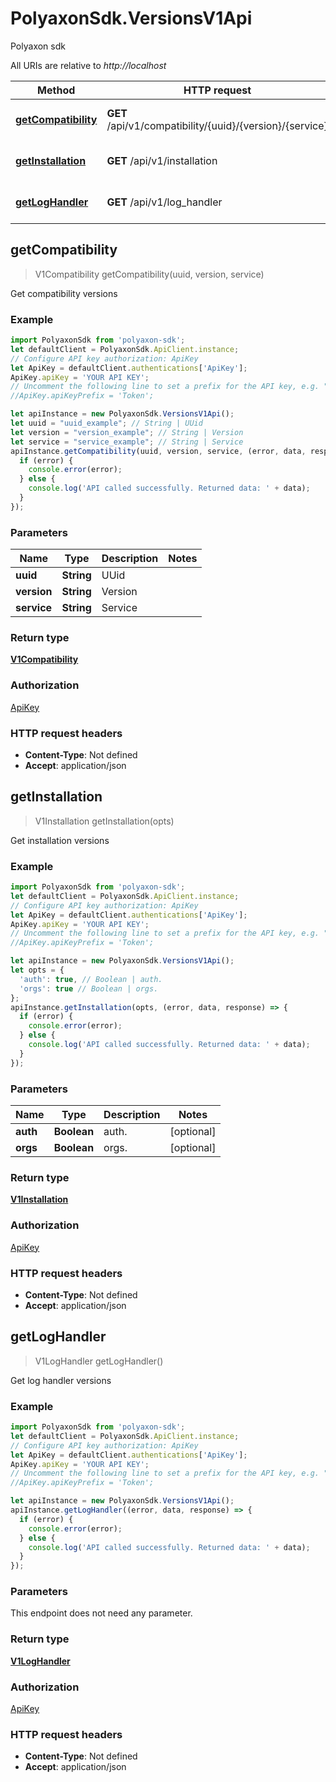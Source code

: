 # PolyaxonSdk.VersionsV1Api

Polyaxon sdk

All URIs are relative to *http://localhost*

Method | HTTP request | Description
------------- | ------------- | -------------
[**getCompatibility**](VersionsV1Api.md#getCompatibility) | **GET** /api/v1/compatibility/{uuid}/{version}/{service} | Get compatibility versions
[**getInstallation**](VersionsV1Api.md#getInstallation) | **GET** /api/v1/installation | Get installation versions
[**getLogHandler**](VersionsV1Api.md#getLogHandler) | **GET** /api/v1/log_handler | Get log handler versions



## getCompatibility

> V1Compatibility getCompatibility(uuid, version, service)

Get compatibility versions

### Example

```javascript
import PolyaxonSdk from 'polyaxon-sdk';
let defaultClient = PolyaxonSdk.ApiClient.instance;
// Configure API key authorization: ApiKey
let ApiKey = defaultClient.authentications['ApiKey'];
ApiKey.apiKey = 'YOUR API KEY';
// Uncomment the following line to set a prefix for the API key, e.g. "Token" (defaults to null)
//ApiKey.apiKeyPrefix = 'Token';

let apiInstance = new PolyaxonSdk.VersionsV1Api();
let uuid = "uuid_example"; // String | UUid
let version = "version_example"; // String | Version
let service = "service_example"; // String | Service
apiInstance.getCompatibility(uuid, version, service, (error, data, response) => {
  if (error) {
    console.error(error);
  } else {
    console.log('API called successfully. Returned data: ' + data);
  }
});
```

### Parameters


Name | Type | Description  | Notes
------------- | ------------- | ------------- | -------------
 **uuid** | **String**| UUid | 
 **version** | **String**| Version | 
 **service** | **String**| Service | 

### Return type

[**V1Compatibility**](V1Compatibility.md)

### Authorization

[ApiKey](../README.md#ApiKey)

### HTTP request headers

- **Content-Type**: Not defined
- **Accept**: application/json


## getInstallation

> V1Installation getInstallation(opts)

Get installation versions

### Example

```javascript
import PolyaxonSdk from 'polyaxon-sdk';
let defaultClient = PolyaxonSdk.ApiClient.instance;
// Configure API key authorization: ApiKey
let ApiKey = defaultClient.authentications['ApiKey'];
ApiKey.apiKey = 'YOUR API KEY';
// Uncomment the following line to set a prefix for the API key, e.g. "Token" (defaults to null)
//ApiKey.apiKeyPrefix = 'Token';

let apiInstance = new PolyaxonSdk.VersionsV1Api();
let opts = {
  'auth': true, // Boolean | auth.
  'orgs': true // Boolean | orgs.
};
apiInstance.getInstallation(opts, (error, data, response) => {
  if (error) {
    console.error(error);
  } else {
    console.log('API called successfully. Returned data: ' + data);
  }
});
```

### Parameters


Name | Type | Description  | Notes
------------- | ------------- | ------------- | -------------
 **auth** | **Boolean**| auth. | [optional] 
 **orgs** | **Boolean**| orgs. | [optional] 

### Return type

[**V1Installation**](V1Installation.md)

### Authorization

[ApiKey](../README.md#ApiKey)

### HTTP request headers

- **Content-Type**: Not defined
- **Accept**: application/json


## getLogHandler

> V1LogHandler getLogHandler()

Get log handler versions

### Example

```javascript
import PolyaxonSdk from 'polyaxon-sdk';
let defaultClient = PolyaxonSdk.ApiClient.instance;
// Configure API key authorization: ApiKey
let ApiKey = defaultClient.authentications['ApiKey'];
ApiKey.apiKey = 'YOUR API KEY';
// Uncomment the following line to set a prefix for the API key, e.g. "Token" (defaults to null)
//ApiKey.apiKeyPrefix = 'Token';

let apiInstance = new PolyaxonSdk.VersionsV1Api();
apiInstance.getLogHandler((error, data, response) => {
  if (error) {
    console.error(error);
  } else {
    console.log('API called successfully. Returned data: ' + data);
  }
});
```

### Parameters

This endpoint does not need any parameter.

### Return type

[**V1LogHandler**](V1LogHandler.md)

### Authorization

[ApiKey](../README.md#ApiKey)

### HTTP request headers

- **Content-Type**: Not defined
- **Accept**: application/json

